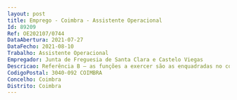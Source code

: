 ```yaml
--- 
layout: post
title: Emprego - Coimbra - Assistente Operacional
Id: 89209
Ref: OE202107/0744
DataAbertura: 2021-07-27
DataFecho: 2021-08-10
Trabalho: Assistente Operacional
Empregador: Junta de Freguesia de Santa Clara e Castelo Viegas
Descricao: Referência B – as funções a exercer são as enquadradas no conteúdo funcional da carreira e categoria de assistente operacional, constantes no anexo à LTFP e às quais corresponde o grau de complexidade funcional 1  e as funções que provêm da atribuição, competência ou atividade do posto de trabalho (limpeza e manutenção de vias e de outros espaços públicos  limpeza e manutenção de jardins e de outros espaços verdes  pequenas obras e reparações elétricas, de canalização e outras  realização de inumações, exumações e outros trabalhos de coveiro  realização de diversos serviços gerais inerentes às atividades da Freguesia  trabalhos com ferramentas, máquinas e viaturas e zelo pela conservação e limpeza das mesmas  utilização de equipamentos de proteção individual e de sinalização, e zelo pela conservação e limpeza dos mesmos  apoio a projetos e atividades diversas da Freguesia).
CodigoPostal: 3040-092 COIMBRA
Concelho: Coimbra
Distrito: Coimbra
--- 
```

